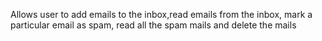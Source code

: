 Allows user to add emails to the inbox,read emails from the inbox, mark a particular email as spam, read all the spam mails and delete the mails
